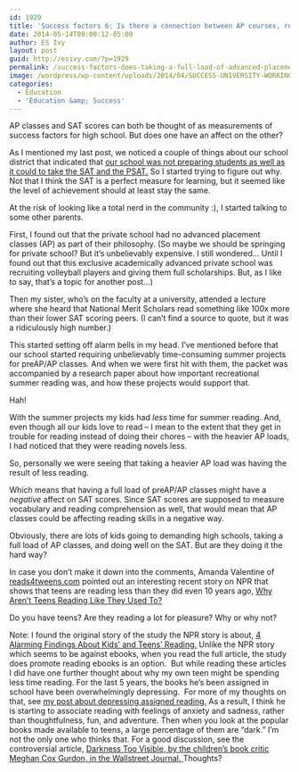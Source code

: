 ```yaml
---
id: 1929
title: 'Success factors 6: Is there a connection between AP courses, reading, and SAT scores?'
date: 2014-05-14T09:00:12-05:00
author: ES Ivy
layout: post
guid: http://esivy.com/?p=1929
permalink: /success-factors-does-taking-a-full-load-of-advanced-placement-classes-lead-to-good-sat-scores-or-not/
image: /wordpress/wp-content/uploads/2014/04/SUCCESS-UNIVERSITY-WORKING-COPY.jpg
categories:
  - Education
  - 'Education &amp; Success'
---
```

AP classes and SAT scores can both be thought of as measurements of success factors for high school. But does one have an affect on the other?

As I mentioned my last post, we noticed a couple of things about our school district that indicated that <a title="success factors: 5" href="http://esivy.com/?p=1927" target="_blank">our school was not preparing students as well as it could to take the SAT and the PSAT.</a> So I started trying to figure out why. Not that I think the SAT is a perfect measure for learning, but it seemed like the level of achievement should at least stay the same.<!--more-->

At the risk of looking like a total nerd in the community :), I started talking to some other parents.

First, I found out that the private school had no advanced placement classes (AP) as part of their philosophy. (So maybe we should be springing for private school? But it&#8217;s unbelievably expensive. I still wondered&#8230; Until I found out that this exclusive academically advanced private school was recruiting volleyball players and giving them full scholarships. But, as I like to say, that&#8217;s a topic for another post&#8230;)

Then my sister, who&#8217;s on the faculty at a university, attended a lecture where she heard that National Merit Scholars read something like 100x more than their lower SAT scoring peers. (I can&#8217;t find a source to quote, but it was a ridiculously high number.)

This started setting off alarm bells in my head. I&#8217;ve mentioned before that our school started requiring unbelievably time-consuming summer projects for preAP/AP classes. And when we were first hit with them, the packet was accompanied by a research paper about how important recreational summer reading was, and how these projects would support that.

Hah!

With the summer projects my kids had _less_ time for summer reading. And, even though all our kids love to read &#8211; I mean to the extent that they get in trouble for reading instead of doing their chores &#8211; with the heavier AP loads, I had noticed that they were reading novels less.

So, personally we were seeing that taking a heavier AP load was having the result of less reading.

Which means that having a full load of preAP/AP classes might have a _negative_ affect on SAT scores. Since SAT scores are supposed to measure vocabulary and reading comprehension as well, that would mean that AP classes could be affecting reading skills in a negative way.

Obviously, there are lots of kids going to demanding high schools, taking a full load of AP classes, and doing well on the SAT. But are they doing it the hard way?

In case you don&#8217;t make it down into the comments, Amanda Valentine of <a title="book review blog" href="http://reads4tweens.com/" target="_blank">reads4tweens.com</a> pointed out an interesting recent story on NPR that shows that teens are reading less than they did even 10 years ago, <a title="teens reading less" href="http://www.npr.org/2014/05/12/311111701/why-arent-teens-reading-like-they-used-to#" target="_blank">Why Aren&#8217;t Teens Reading Like They Used To?</a>

Do you have teens? Are they reading a lot for pleasure? Why or why not?

Note: I found the original story of the study the NPR story is about, <a title="teen reading" href="https://www.commonsensemedia.org/blog/4-alarming-findings-about-kids-and-teens-reading" target="_blank">4 Alarming Findings About Kids&#8217; and Teens&#8217; Reading.</a> Unlike the NPR story which seems to be against ebooks, when you read the full article, the study does promote reading ebooks is an option.  But while reading these articles I did have one further thought about why my own teen might be spending less time reading. For the last 5 years, the books he&#8217;s been assigned in school have been overwhelmingly depressing.  For more of my thoughts on that, see <a title="Why is required school reading so depressing?" href="http://esivy.com/why-is-required-school-reading-so-depressing/" target="_blank">my post about depressing assigned reading.</a> As a result, I think he is starting to associate reading with feelings of anxiety and sadness, rather than thoughtfulness, fun, and adventure. Then when you look at the popular books made available to teens, a large percentage of them are &#8220;dark.&#8221; I&#8217;m not the only one who thinks that. For a good discussion, see the controversial article, <a title="teen literature is dark" href="http://online.wsj.com/news/articles/SB10001424052702303657404576357622592697038" target="_blank">Darkness Too Visible, by the children&#8217;s book critic Meghan Cox Gurdon, in the Wallstreet Journal. </a>Thoughts?